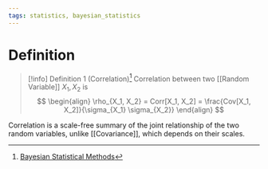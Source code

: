 ```yaml
---
tags: statistics, bayesian_statistics
---
```


# Definition

> [!info] Definition 1 (Correlation)[^1]
> Correlation between two [[Random Variable]] $X_1, X_2$ is
> $$
> \begin{align}
> \rho_{X_1, X_2} = Corr[X_1, X_2] = \frac{Cov[X_1, X_2]}{\sigma_{X_1} \sigma_{X_2}}
> \end{align}
> $$

Correlation is a scale-free summary of the joint relationship of the two random variables, unlike [[Covariance]], which depends on their scales.

[^1]: [Bayesian Statistical Methods](zotero://open-pdf/library/items/ELV3M9SP?page=24)